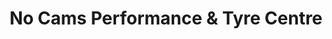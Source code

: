 ---
title: "No Cams Performance & Tyre Centre"
url: /auckland/no-cams-performance-and-tyre-centre/
shop: car parts
---